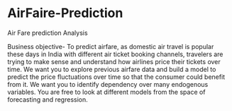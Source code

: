 # AirFaire-Prediction
Air Fare prediction Analysis

Business objective- 
To predict airfare, as domestic air travel is popular these days in India with different air ticket booking channels, travelers are trying to make sense and understand how airlines price their tickets over time. 
We want you to explore previous airfare data and build a model to predict the price fluctuations over time so that the consumer could benefit from it. We want you to identify dependency over many endogenous variables. You are free to look at different models from the space of forecasting and regression.

